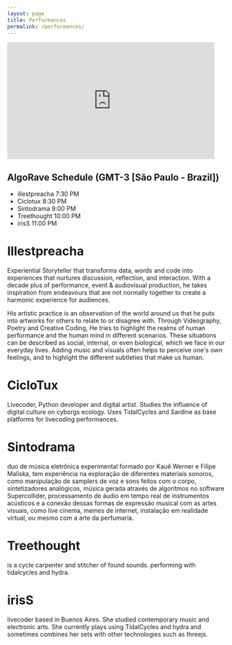 ```yaml
---
layout: page
title: Performances
permalink: /performances/
---
```

<iframe frameborder="0" height="270" src="https://youtube.com/embed/_5gvBKAnABY" width="480"></iframe>

## AlgoRave Schedule (GMT-3 [São Paulo - Brazil])
* illestpreacha 7:30 PM
* Ciclotux 8:30 PM
* Sintodrama 9:00 PM
* Treethought 10:00 PM
* irisS 11:00 PM


# Illestpreacha
Experiential Storyteller  that transforms data, words and code  into experiences that nurtures discussion, reflection, and interaction. With a decade plus of performance, event & audiovisual production, he takes inspiration from endeavours that are not normally together to create a harmonic experience for audiences.

His artistic practice is an observation of the world around us that he puts into artworks for others to relate to or disagree with. Through Videography, Poetry and Creative Coding, He tries to highlight the realms of human performance and the human mind in different scenarios. These situations can be described as social, internal, or even biological, which we face in our everyday lives. Adding music and visuals often helps to perceive one's own feelings, and to highlight the different subtleties that make us human.

# CicloTux
Livecoder, Python developer and digital artist. Studies the influence of digital culture on cyborgs ecology. Uses TidalCycles and Sardine as base platforms for livecoding performances.

# Sintodrama
duo de música eletrônica experimental formado por Kauê Werner e Filipe Maliska, tem experiência na exploração de diferentes materiais sonoros, como manipulação de samplers de voz e sons feitos com o corpo, sintetizadores analógicos, música gerada através de algoritmos no software Supercollider, processamento de áudio em tempo real de instrumentos acústicos e a conexão dessas formas de expressão musical com as artes visuais, como live cinema, memes de internet, instalação em realidade virtual, ou mesmo com a arte da perfumaria.

# Treethought
is a cycle carpenter and stitcher of found sounds. performing with tidalcycles and hydra.

# irisS
livecoder based in Buenos Aires. She studied contemporary music and electronic arts. She currently plays using TidalCycles and hydra and sometimes combines her sets with other technologies such as threejs.
